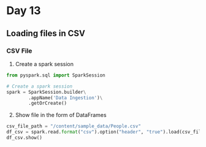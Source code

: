 # Day 13

## Loading files in CSV

### CSV File

1. Create a spark session
```python
from pyspark.sql import SparkSession

# Create a spark session
spark = SparkSession.builder\
        .appName('Data Ingestion')\
        .getOrCreate()
``` 

2. Show file in the form of DataFrames
```python
csv_file_path = "/content/sample_data/People.csv"
df_csv = spark.read.format("csv").option("header", "true").load(csv_file_path)
df_csv.show()
```